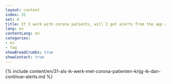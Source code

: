 ```yaml
---
layout: content
index: 31
set: 4
title: If I work with corona patients, will I get alerts from the app all the time?
lang: es
contentLang: en
categories:
- es
- faq
showBreadCrumbs: true
showContact: true
---
```

{% include content/en/31-als-ik-werk-met-corona-patienten-krijg-ik-dan-continue-alerts.md %}

